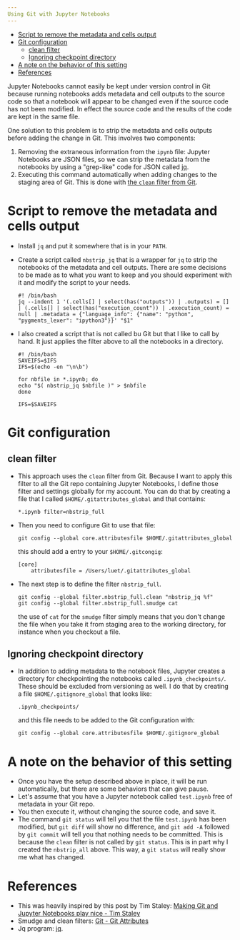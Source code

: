 ```yaml
---
Using Git with Jupyter Notebooks
---
```


-   [Script to remove the metadata and cells
    output](#script-to-remove-the-metadata-and-cells-output)
-   [Git configuration](#git-configuration)
    -   [clean filter](#clean-filter)
    -   [Ignoring checkpoint directory](#ignoring-checkpoint-directory)
-   [A note on the behavior of this
    setting](#a-note-on-the-behavior-of-this-setting)
-   [References](#references)

Jupyter Notebooks cannot easily be kept under version control in Git
because running notebooks adds metadata and cell outputs to the source
code so that a notebook will appear to be changed even if the source
code has not been modified. In effect the source code and the results of
the code are kept in the same file.

One solution to this problem is to strip the metadata and cells outputs
before adding the change in Git. This involves two components:

1.  Removing the extraneous information from the `ipynb` file: Jupyter
    Notebooks are JSON files, so we can strip the metadata from the
    notebooks by using a \"grep-like\" code for JSON called
    [jq](https://stedolan.github.io/jq/).
2.  Executing this command automatically when adding changes to the
    staging area of Git. This is done with [the `clean` filter from
    Git](https://git-scm.com/book/en/v2/Customizing-Git-Git-Attributes).

Script to remove the metadata and cells output
==============================================

-   Install `jq` and put it somewhere that is in your `PATH`.

-   Create a script called `nbstrip_jq` that is a wrapper for `jq` to
    strip the notebooks of the metadata and cell outputs. There are some
    decisions to be made as to what you want to keep and you should
    experiment with it and modify the script to your needs.

    ``` {.shell}
    #! /bin/bash
    jq --indent 1 '(.cells[] | select(has("outputs")) | .outputs) = [] | (.cells[] | select(has("execution_count")) | .execution_count) = null | .metadata = {"language_info": {"name": "python", "pygments_lexer": "ipython3"}}' "$1"
    ```

-   I also created a script that is not called bu Git but that I like to
    call by hand. It just applies the filter above to all the notebooks
    in a directory.

    ``` {.shell}
    #! /bin/bash
    SAVEIFS=$IFS
    IFS=$(echo -en "\n\b")

    for nbfile in *.ipynb; do
    echo "$( nbstrip_jq $nbfile )" > $nbfile
    done

    IFS=$SAVEIFS
    ```

Git configuration
=================

clean filter
------------

-   This approach uses the `clean` filter from Git. Because I want to
    apply this filter to all the Git repo containing Jupyter Notebooks,
    I define those filter and settings globally for my account. You can
    do that by creating a file that I called
    `$HOME/.gitattributes_global` and that contains:

    ``` {.conf}
    *.ipynb filter=nbstrip_full
    ```

-   Then you need to configure Git to use that file:

    ``` {.example}
    git config --global core.attributesfile $HOME/.gitattributes_global
    ```

    this should add a entry to your `$HOME/.gitcongig`:

    ``` {.conf}
    [core]
        attributesfile = /Users/luet/.gitattributes_global
    ```

-   The next step is to define the filter `nbstrip_full`.

    ``` {.example}
    git config --global filter.nbstrip_full.clean "nbstrip_jq %f"
    git config --global filter.nbstrip_full.smudge cat
    ```

    the use of `cat` for the `smudge` filter simply means that you
    don\'t change the file when you take it from staging area to the
    working directory, for instance when you checkout a file.

Ignoring checkpoint directory
-----------------------------

-   In addition to adding metadata to the notebook files, Jupyter
    creates a directory for checkpointing the notebooks called
    `.ipynb_checkpoints/`. These should be excluded from versioning as
    well. I do that by creating a file `$HOME/.gitignore_global` that
    looks like:

    ``` {.conf}
    .ipynb_checkpoints/
    ```

    and this file needs to be added to the Git configuration with:

    ``` {.example}
    git config --global core.attributesfile $HOME/.gitignore_global
    ```

A note on the behavior of this setting
======================================

-   Once you have the setup described above in place, it will be run
    automatically, but there are some behaviors that can give pause.
-   Let\'s assume that you have a Jupyter notebook called `test.ipynb`
    free of metadata in your Git repo.
-   You then execute it, without changing the source code, and save it.
-   The command `git status` will tell you that the file `test.ipynb`
    has been modified, but `git diff` will show no difference, and `git
     add -A` followed by `git commit` will tell you that nothing needs
    to be committed. This is because the `clean` filter is not called by
    `git status`. This is in part why I created the `nbstrip_all` above.
    This way, a `git status` will really show me what has changed.

References
==========

-   This was heavily inspired by this post by Tim Staley: [Making Git
    and Jupyter Notebooks play nice - Tim
    Staley](http://timstaley.co.uk/posts/making-git-and-jupyter-notebooks-play-nice/)
-   Smudge and clean filters: [Git - Git
    Attributes](https://git-scm.com/book/en/v2/Customizing-Git-Git-Attributes)
-   Jq program: [jq](https://stedolan.github.io/jq/).
